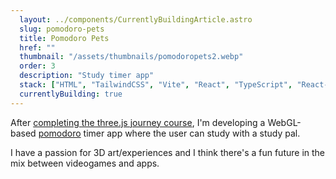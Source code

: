 ```yaml
---
  layout: ../components/CurrentlyBuildingArticle.astro
  slug: pomodoro-pets
  title: Pomodoro Pets
  href: ""
  thumbnail: "/assets/thumbnails/pomodoropets2.webp"
  order: 3
  description: "Study timer app"
  stack: ["HTML", "TailwindCSS", "Vite", "React", "TypeScript", "React-Three-Fiber", "Blender"]
  currentlyBuilding: true
---
```


After <a class="text-brandMain underline" href="https://threejs-journey.com/certificate/view/27153" target="_blank">completing the three.js journey course</a>, I'm developing a WebGL-based <a class="text-brandMain underline" href="https://en.wikipedia.org/wiki/Pomodoro_Technique" target="_blank">pomodoro</a> timer app where the user can study with a study pal.

I have a passion for 3D art/experiences and I think there's a fun future in the mix between videogames and apps.
